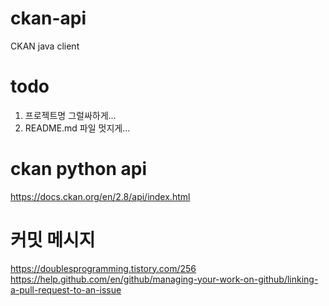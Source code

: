 # ckan-api
CKAN java client

# todo
1. 프로젝트명 그럴싸하게...
2. README.md 파일 멋지게...

# ckan python api
https://docs.ckan.org/en/2.8/api/index.html

# 커밋 메시지
https://doublesprogramming.tistory.com/256
https://help.github.com/en/github/managing-your-work-on-github/linking-a-pull-request-to-an-issue
